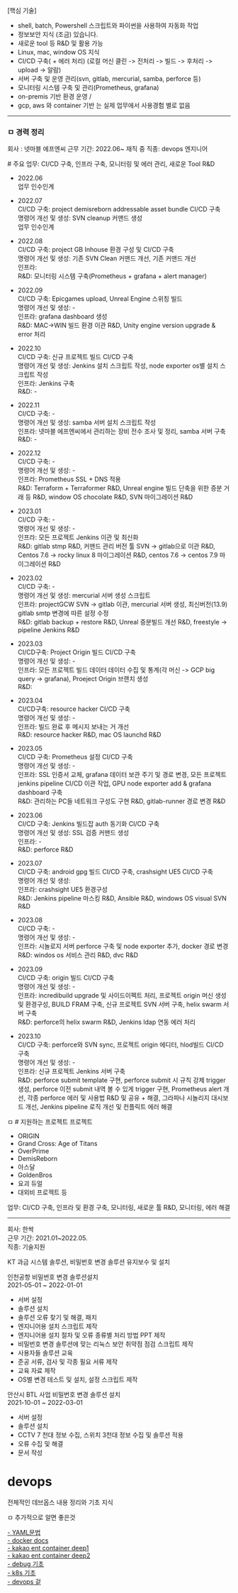 [핵심 기술]
- shell, batch, Powershell 스크립트와 파이썬을 사용하여 자동화 작업
- 정보보안 지식 (조금) 있습니다.
- 새로운 tool 등 R&D 및 활용 가능
- Linux, mac, window OS 지식
- CI/CD 구축( + 에러 처리) (로컬 머신 클린 -> 전처리 -> 빌드 -> 후처리 -> upload -> 알람)
- 서버 구축 및 운영 관리(svn, gitlab, mercurial, samba, perforce 등)
- 모니터링 시스템 구축 및 관리(Prometheus, grafana)
- on-premis 기반 환경 운영 /  
- gcp, aws 와 container 기반 는 실제 업무에서 사용경험 별로 없음 


---

### ㅁ 경력 정리


회사 : 넷마블 에프엔씨
근무 기간: 2022.06~ 재직 중
직종: devops 엔지니어

\# 주요 업무: CI/CD 구축, 인프라 구축, 모니터링 및 에러 관리, 새로운 Tool R&D

- 2022.06<br>
업무 인수인계

- 2022.07<br>
CI/CD 구축: project demisreborn addressable asset bundle CI/CD 구축<br>
명령어 개선 및 생성: SVN cleanup 커맨드 생성<br>
업무 인수인계<br>

- 2022.08<br>
CI/CD 구축: project GB Inhouse 환경 구성 및 CI/CD 구축<br>
명령어 개선 및 생성: 기존 SVN Clean 커맨드 개선, 기존 커맨드 개선<br>
인프라: <br>
R&D: 모니터링 시스템 구축(Prometheus + grafana + alert manager) <br>

- 2022.09<br>
CI/CD 구축: Epicgames upload, Unreal Engine 스위칭 빌드 <br>
명령어 개선 및 생성: - <br>
인프라: grafana dashboard 생성<br>
R&D: MAC->WIN 빌드 환경 이관 R&D, Unity engine version upgrade & error 처리 <br>

- 2022.10 <br>
CI/CD 구축: 신규 프로젝트 빌드 CI/CD 구축<br>
명령어 개선 및 생성: Jenkins 설치 스크립트 작성, node exporter os별 설치 스크립트 작성 <br>
인프라: Jenkins 구축<br>
R&D: -<br>

- 2022.11<br>
CI/CD 구축: - <br>
명령어 개선 및 생성: samba 서버 설치 스크립트 작성<br>
인프라: 넷마블 에프엔씨에서 관리하는 장비 전수 조사 및 정리, samba 서버 구축<br>
R&D: -<br>

- 2022.12<br>
CI/CD 구축: - <br>
명령어 개선 및 생성: - <br>
인프라: Prometheus SSL + DNS 적용 <br>
R&D: Terraform + Terraformer R&D, Unreal engine 빌드 단축을 위한 증분 거래 등 R&D, window OS chocolate R&D, SVN 마이그레이션 R&D<br>

- 2023.01<br>
CI/CD 구축: -<br>
명령어 개선 및 생성: -<br>
인프라: 모든 프로젝트 Jenkins 이관 및 최신화 <br>
R&D: gitlab stmp R&D, 커맨드 관리 버전 툴 SVN -> gitlab으로 이관 R&D, Centos 7.6 -> rocky linux 8 마이그레이션 R&D, centos 7.6 -> centos 7.9 마이그레이션 R&D<br>

- 2023.02 <br>
CI/CD 구축: - <br>
명령어 개선 및 생성: mercurial 서버 생성 스크립트<br>
인프라: projectGCW SVN -> gitlab 이관, mercurial 서버 생성, 최신버전(13.9) gitlab smtp 변경에 따른 설정 수정<br>
R&D: gitlab backup + restore R&D, Unreal 증분빌드 개선 R&D, freestyle -> pipeline Jenkins R&D<br>

- 2023.03<br>
CI/CD구축: Project Origin 빌드 CI/CD 구축<br>
명령어 개선 및 생성: -<br>
인프라: 모든 프로젝트 빌드 데이터 데이터 수집 및 통계(각 머신 -> GCP big query -> grafana), Proeject Origin 브랜치 생성<br>
R&D: <br>

- 2023.04<br>
CI/CD구축: resource hacker CI/CD 구축<br>
명령어 개선 및 생성: -<br>
인프라: 빌드 완료 후 메시지 보내는 거 개선<br>
R&D: resource hacker R&D, mac OS launchd R&D<br>

- 2023.05<br>
CI/CD 구축: Prometheus 설정 CI/CD 구축<br>
명령어 개선 및 생성: -<br>
인프라: SSL 인증서 교체, grafana 데이터 보관 주기 및 경로 변경, 모든 프로젝트 jenkins pipeline CI/CD 이관 작업, GPU node exporter add & grafana dashboard 구축<br>
R&D: 관리하는 PC들 네트워크 구성도 구현 R&D, gitlab-runner 경로 변경 R&D<br>

- 2023.06<br>
CI/CD 구축: Jenkins 빌드잡 auth 동기화 CI/CD 구축 <br>
명령어 개선 및 생성: SSL 검증 커맨드 생성<br>
인프라: -<br>
R&D: perforce R&D<br>

- 2023.07<br>
CI/CD 구축: android gpg 빌드 CI/CD 구축, crashsight UE5 CI/CD 구축<br>
명령어 개선 및 생성: <br>
인프라: crashsight UE5 환경구성<br>
R&D: Jenkins pipeline 마스킹 R&D, Ansible R&D, windows OS visual SVN R&D<br>

- 2023.08<br>
CI/CD 구축: - <br>
명령어 개선 및 생성: -<br>
인프라: 시놀로지 서버 perforce 구축 및 node exporter 추가, docker 경로 변경<br>
R&D: windos os 서비스 관리 R&D, dvc R&D<br>

- 2023.09<br>
CI/CD 구축: origin 빌드 CI/CD 구축 <br>
명령어 개선 및 생성: -<br>
인프라: incredibuild upgrade 및 사이드이펙트 처리, 프로젝트 origin 머신 생성 및 환경구성, BUILD FRAM 구축, 신규 프로젝트 SVN 서버 구축, helix swarm 서버 구축<br>
R&D: perforce의 helix swarm R&D, Jenkins ldap 연동 에러 처리<br>


- 2023.10<br>
CI/CD 구축: perforce와 SVN sync, 프로젝트 origin 에디터, hlod빌드 CI/CD 구축<br>
명령어 개선 및 생성: -<br>
인프라: 신규 프로젝트 Jenkins 서버 구축<br>
R&D: perforce submit template 구현, perforce submit 시 규칙 강제 trigger 생성, perforce 이전 submit 내역 볼 수 있게 trigger 구현, Prometheus alert 개선, 각종 perforce 에러 및 사용법 R&D 및 공유 + 해결, 그라파나 시놀리지 대시보드 개선, Jenkins pipeline 로직 개선 및 컨플릭트 에러 해결<br>

ㅁ # 지원하는 프로젝트 프로젝트

- ORIGIN
- Grand Cross: Age of Titans
- OverPrime
- DemisReborn
- 아스달
- GoldenBros
- 요괴 듀얼
- 대외비 프로젝트 등

업무: CI/CD 구축, 인프라 및 환경 구축, 모니터링, 새로운 툴 R&D, 모니터링, 에러 해결

---

회사: 한싹<br>
근무 기간: 2021.01~2022.05.<br>
직종: 기술지원 <br>

KT 과금 시스템 솔루션, 비밀번호 변경 솔루션 유지보수 및 설치

인천공항 비밀번호 변경 솔루션설치<br>
2021-05-01 ~ 2022-01-01<br>

- 서버 설정
- 솔루션 설치
- 솔루션 오류 찾기 및 해결, 패치
- 엔지니어용 설치 스크립트 제작
- 엔지니어용 설치 절차 및 오류 종류별 처리 방법 PPT 제작
- 비밀번호 변경 솔루션에 맞는 리눅스 보안 취약점 점검 스크립트 제작
- 사용자들 솔루션 교육
- 준공 서류, 검사 및 각종 필요 서류 제작
- 교육 자료 제작
- OS별 변경 테스트 및 설치, 설정 스크립트 제작

안산시 BTL 사업 비밀번호 변경 솔루션 설치<br>
2021-10-01 ~ 2022-03-01<br>
- 서버 설정
- 솔루션 설치
- CCTV 7 천대 정보 수집, 스위치 3천대 정보 수집 및 솔루션 적용
- 오류 수집 및 해결
- 문서 작성



# devops

전체적인 데브옵스 내용 정리와 기초 지식

ㅁ 추가적으로 알면 좋은것

[- YAML문법](https://subicura.com/k8s/prepare/yaml.html#%E1%84%80%E1%85%B5%E1%84%87%E1%85%A9%E1%86%AB%E1%84%86%E1%85%AE%E1%86%AB%E1%84%87%E1%85%A5%E1%86%B8)<br>
[- docker docs](https://docs.docker.com/)<br>
[- kakao ent container deep1](https://tech.kakaoenterprise.com/154)<br>
[- kakao ent container deep2](https://tech.kakaoenterprise.com/171)<br>
[- debug 기초](https://hopeis.tistory.com/270)<br>
[- k8s 기초](https://happycloud-lee.tistory.com/246)<br>
[- devops 겉](https://www.devkuma.com/docs/category/dev-ops/)<br>


